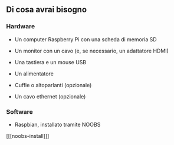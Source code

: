 ## Di cosa avrai bisogno

### Hardware

+ Un computer Raspberry Pi con una scheda di memoria SD

+ Un monitor con un cavo (e, se necessario, un adattatore HDMI)

+ Una tastiera e un mouse USB

+ Un alimentatore

+ Cuffie o altoparlanti (opzionale)

+ Un cavo ethernet (opzionale)

### Software

+ Raspbian, installato tramite NOOBS

[[[noobs-install]]]